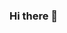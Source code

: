### Hi there 👋

<!--
**Hafizafajar/hafizafajar** is a ✨ _special_ ✨ repository because its `README.md` (this file) appears on your GitHub profile.

Here are some ideas to get you started:

- 🔭 hi, im @hafizafajar
- 🌱 I’m interested in mysql and php
- 👯 I'm currentlyleraning mysql and php
- 🤔 i'm looking to collaborate on apg aplikasi pegawai
- 📫 How to reach me please visit my email hafizafajar071203@gmail.com
